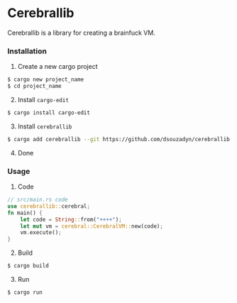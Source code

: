 # Cerebrallib

Cerebrallib is a library for creating a brainfuck VM.

### Installation
1. Create a new cargo project
```bash
$ cargo new project_name
$ cd project_name
```
2. Install `cargo-edit`
```bash
$ cargo install cargo-edit
```
3. Install `cerebrallib`
```bash
$ cargo add cerebrallib --git https://github.com/dsouzadyn/cerebrallib
```
4. Done

### Usage
1. Code
```rust
// src/main.rs code
use cerebrallib::cerebral;
fn main() {
    let code = String::from("++++");
    let mut vm = cerebral::CerebralVM::new(code);
    vm.execute();
}
```
2. Build
```bash
$ cargo build
```
3. Run
```bash
$ cargo run
```
